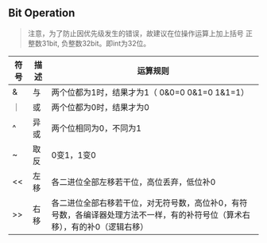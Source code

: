 ## Bit Operation

> 注意，为了防止因优先级发生的错误，故建议在位操作运算上加上括号
> 正整数31bit, 负整数32bit。即int为32位。

| 符号 | 描述 | 运算规则                                                     |
| ---- | ---- | ------------------------------------------------------------ |
| &    | 与   | 两个位都为1时，结果才为1（ 0&0=0  0&1=0 1&1=1）                                     |
| ｜   | 或   | 两个位都为0时，结果才为0                                     |
| ^    | 异或 | 两个位相同为0，不同为1                                       |
| ~    | 取反 | 0变1，1变0                                                   |
| <<   | 左移 | 各二进位全部左移若干位，高位丢弃，低位补0                    |
| \>>   | 右移 | 各二进位全部右移若干位，对无符号数，高位补0，有符号数，各编译器处理方法不一样，有的补符号位（算术右移），有的补0（逻辑右移） |

